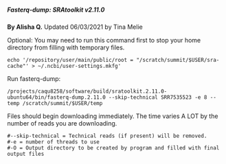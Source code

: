 
 ##### Fasterq-dump: SRAtoolkit v2.11.0 ########

****By Alisha Q.**** 
Updated 06/03/2021 by Tina Melie
 
Optional: You may need to run this command first to stop your home directory from filling with temporary files.
```
echo '/repository/user/main/public/root = "/scratch/summit/$USER/sra-cache"' > ~/.ncbi/user-settings.mkfg'
```
Run fasterq-dump:
```
/projects/caqu8258/software/build/sratoolkit.2.11.0-ubuntu64/bin/fasterq-dump.2.11.0 --skip-technical SRR7535523 -e 8 --temp /scratch/summit/$USER/temp
 ```
 Files should begin downloading immediately. The time varies A LOT by the number of reads you are downloading.
 ```
 #--skip-technical = Technical reads (if present) will be removed. 
 #-e = number of threads to use
 #-O = Output directory to be created by program and filled with final output files
 ```
